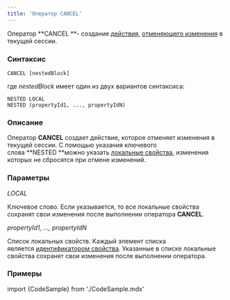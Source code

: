 ```yaml
---
title: 'Оператор CANCEL'
---
```


Оператор **CANCEL **- создание [действия](Actions.md), [отменяющего изменения](Cancel_changes_CANCEL_.md) в текущей сессии.

### Синтаксис

    CANCEL [nestedBlock]

где *nestedBlock* имеет один из двух вариантов синтаксиса:

    NESTED LOCAL
    NESTED (propertyId1, ..., propertyIdN)

### Описание

Оператор **CANCEL** создает действие, которое отменяет изменения в текущей сессии. С помощью указания ключевого слова **NESTED **можно указать [локальные свойства](Data_properties_DATA_.md#local), изменения которых не сбросятся при отмене изменений. 

### Параметры

*LOCAL*

Ключевое слово. Если указывается, то все локальные свойства сохранят свои изменения после выполнении оператора **CANCEL**. 

*propertyId1, ..., propertyIdN*

Список локальных свойств. Каждый элемент списка является [идентификатором свойства](IDs.md#propertyid-broken). Указанные в списке локальные свойства сохранят свои изменения после выполнении оператора.

### Примеры


import {CodeSample} from './CodeSample.mdx'

<CodeSample url="https://ru-documentation.lsfusion.org/sample?file=ActionSample&block=cancel"/>

  

